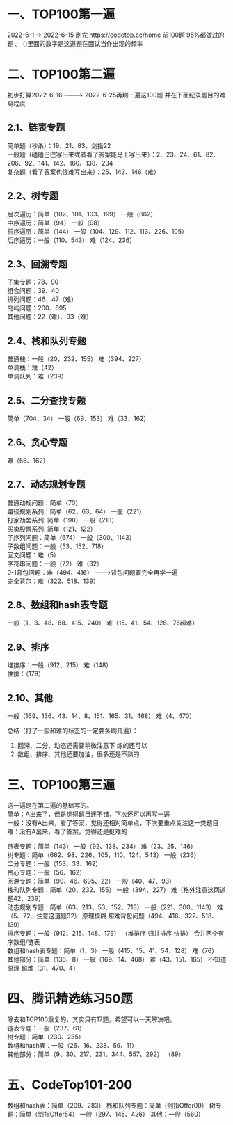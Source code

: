 # 一、TOP100第一遍
2022-6-1 -> 2022-6-15  刷完 https://codetop.cc/home 前100题  95%都做过的题 。 ()里面的数字是这道题在面试当作出现的频率


# 二、TOP100第二遍
初步打算2022-6-16  ---->   2022-6-25再刷一遍这100题 并在下面纪录题目的难易程度  

## 2.1、链表专题      
简单题（秒杀）：19、21、83、剑指22     
一般题（磕磕巴巴写出来或者看了答案能马上写出来）：2、23、24、61、82、206、92、141、142、160、138、234    
复杂题（看了答案也很难写出来）：25、143、146（难）      


## 2.2、树专题      
层次遍历：简单（102、101、103、199）  一般（662）          
中序遍历：简单（94）  一般（98）        
前序遍历：简单（144） 一般（104、129、112、113、226、105）        
后序遍历：一般（110、543）  难（124、236）      


## 2.3、回溯专题     
子集专题：78、90     
组合问题：39、40      
排列问题：46、47（难）      
岛屿问题：200、695      
其他问题：22（难）、93（难）     


## 2.4、栈和队列专题     
普通栈：一般（20、232、155） 难（394、227）       
单调栈：难（42）    
单调队列：难（239）    


## 2.5、二分查找专题
简单（704、34） 一般（69、153）  难（33、162）


## 2.6、贪心专题
难（56、162）


## 2.7、动态规划专题
普通动规问题：简单（70）   
路径规划系列：简单（62、63、64）  一般（221）    
打家劫舍系列: 简单（198） 一般（213）    
买卖股票系列: 简单（121、122）     
子序列问题：简单（674） 一般（300、1143）    
子数组问题：一般（53、152、718）    
回文问题：难（5）    
字符串问题：一般（72） 难（32）    
0-1背包问题：难（494、416）   --->背包问题要完全再学一遍     
完全背包：难（322、518、139）    


## 2.8、数组和hash表专题
一般（1、3、48、88、415、240） 难（15、41、54、128、76超难）

## 2.9、排序
堆排序：一般（912、215） 难（148）    
快排：（179）    

## 2.10、其他
一般（169、136、43、14、8、151、165、31、468）  难（4、470）   

总结（打了一般和难的标签的一定要多刷几遍）：       
1. 回溯、二分、动态还需要稍微注意下  练的还可以        
2. 数组、排序、其他还要加油，很多还是不熟的     

# 三、TOP100第三遍
这一遍是在第二遍的基础写的。               
简单：A出来了，但是觉得题目还不错，下次还可以再写一遍           
一般：没有A出来，看了答案，觉得还相对简单点，下次要重点关注这一类题目            
难：没有A出来，看了答案，觉得还是挺难的                 

链表专题：简单（143）   一般（92、138、234）   难（23、25、146）        
树专题：简单（662、98、226、105、110、124、543）   一般（236）        
二分专题：一般（153、33、162）         
贪心专题：一般（56、162）         
回溯专题：简单（90、46、695、22）  一般（40、47、93）             
栈和队列专题：简单（20、232、155） 一般（394、227） 难（格外注意这两道题42、239）      
动态规划专题：简单（63、213、53、152、718） 一般（221、300、1143） 难（5、72、注意这道题32）  原理模糊 超难背包问题（494、416、322、518、139）        
排序专题：一般（912、215、148、179） （堆排序 归并排序 快排）  合并两个有序数组/链表        
数组和hash表专题：简单（1、3）     一般（415、15、41、54、128）   难（76）          
其他部分：简单（136、8）   一般（169、14、468）  难（43、151、165）  不知道原理 超难（31、470、4）       


# 四、腾讯精选练习50题     
除去和TOP100重复的，其实只有17题，希望可以一天解决吧。      
链表专题：一般（237、61）        
树专题：简单（230、235）    
数组和hash表：一般（26、16、238、59、11）         
其他部分：简单（9、30、217、231、344、557、292）  （89）        


# 五、CodeTop101-200
数组和hash表：简单（209、283）
栈和队列专题：简单（剑指Offer09）
树专题：简单（剑指Offer54）   一般（297、145、426）
其他：一般（560）

